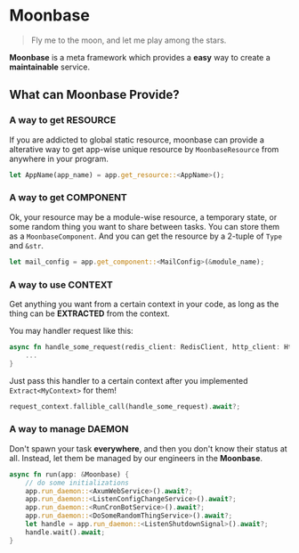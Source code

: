 # Moonbase

> Fly me to the moon, and let me play among the stars.

**Moonbase** is a meta framework which provides a **easy** way to create a **maintainable** service.

## What can Moonbase Provide?



### A way to get **RESOURCE**

If you are addicted to global static resource, moonbase can provide a alterative way to get app-wise unique resource by `MoonbaseResource` from anywhere in your program.

```rust
let AppName(app_name) = app.get_resource::<AppName>();
```
### A way to get **COMPONENT**

Ok, your resource may be a module-wise resource, a temporary state, or some random thing you want to share between tasks. You can store them as a `MoonbaseComponent`. And you can get the resource by a 2-tuple of `Type` and `&str`.


```rust
let mail_config = app.get_component::<MailConfig>(&module_name);
```

### A way to use **CONTEXT**

Get anything you want from a certain context in your code, as long as the thing can be **EXTRACTED** from the context.


You may handler request like this:
```rust
async fn handle_some_request(redis_client: RedisClient, http_client: HttpClient, config: Arc<MyModuleConfig>, db_connection: Db, ...) -> Result<(), Error> {
    ...
}
```

Just pass this handler to a certain context after you implemented `Extract<MyContext>` for them!
```rust
request_context.fallible_call(handle_some_request).await?;
```

### A way to manage **DAEMON**

Don't spawn your task **everywhere**, and then you don't know their status at all. Instead, let them be managed by our engineers in the **Moonbase**.

```rust
async fn run(app: &Moonbase) {
    // do some initializations
    app.run_daemon::<AxumWebService>().await?;
    app.run_daemon::<ListenConfigChangeService>().await?;
    app.run_daemon::<RunCronBotService>().await?;
    app.run_daemon::<DoSomeRandomThingService>().await?;
    let handle = app.run_daemon::<ListenShutdownSignal>().await?;
    handle.wait().await;
}
```
